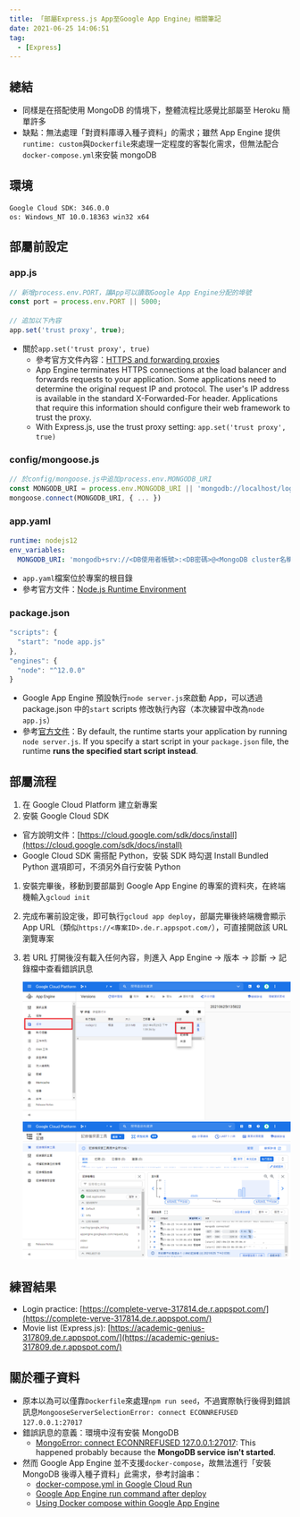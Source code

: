 ```yaml
---
title: 「部屬Express.js App至Google App Engine」相關筆記
date: 2021-06-25 14:06:51
tag:
  - [Express]
---
```


## 總結

- 同樣是在搭配使用 MongoDB 的情境下，整體流程比感覺比部屬至 Heroku 簡單許多
- 缺點：無法處理「對資料庫導入種子資料」的需求；雖然 App Engine 提供`runtime: custom`與`Dockerfile`來處理一定程度的客製化需求，但無法配合`docker-compose.yml`來安裝 mongoDB

## 環境

```
Google Cloud SDK: 346.0.0
os: Windows_NT 10.0.18363 win32 x64
```

## 部屬前設定

### app.js

```js
// 新增process.env.PORT，讓App可以讀取Google App Engine分配的埠號
const port = process.env.PORT || 5000;

// 追加以下內容
app.set('trust proxy', true);
```

- 關於`app.set('trust proxy', true)`
  - 參考官方文件內容：[HTTPS and forwarding proxies](https://cloud.google.com/appengine/docs/standard/nodejs/runtime#https_and_forwarding_proxies)
  - App Engine terminates HTTPS connections at the load balancer and forwards requests to your application. Some applications need to determine the original request IP and protocol. The user's IP address is available in the standard X-Forwarded-For header. Applications that require this information should configure their web framework to trust the proxy.
  - With Express.js, use the trust proxy setting: `app.set('trust proxy', true)`

### config/mongoose.js

```js
// 於config/mongoose.js中追加process.env.MONGODB_URI
const MONGODB_URI = process.env.MONGODB_URI || 'mongodb://localhost/login-passport'
mongoose.connect(MONGODB_URI, { ... })
```

### app.yaml

```yaml
runtime: nodejs12
env_variables:
  MONGODB_URI: 'mongodb+srv://<DB使用者帳號>:<DB密碼>@<MongoDB cluster名稱>.8glc1.mongodb.net/<MongoDB cluster名稱>?retryWrites=true&w=majority'
```

- `app.yaml`檔案位於專案的根目錄
- 參考官方文件：[Node.js Runtime Environment](https://cloud.google.com/appengine/docs/standard/nodejs/runtime)

### package.json

```js
"scripts": {
  "start": "node app.js"
},
"engines": {
  "node": "^12.0.0"
}
```

- Google App Engine 預設執行`node server.js`來啟動 App，可以透過 package.json 中的`start` scripts 修改執行內容（本次練習中改為`node app.js`）
- 參考[官方文件](https://cloud.google.com/appengine/docs/standard/nodejs/runtime#application_startup)：By default, the runtime starts your application by running `node server.js`. If you specify a start script in your `package.json` file, the runtime **runs the specified start script instead**.

## 部屬流程

1. 在 Google Cloud Platform 建立新專案
1. 安裝 Google Cloud SDK

- 官方說明文件：[https://cloud.google.com/sdk/docs/install](https://cloud.google.com/sdk/docs/install)
- Google Cloud SDK 需搭配 Python，安裝 SDK 時勾選 Install Bundled Python 選項即可，不須另外自行安裝 Python

1. 安裝完畢後，移動到要部屬到 Google App Engine 的專案的資料夾，在終端機輸入`gcloud init`
1. 完成布署前設定後，即可執行`gcloud app deploy`，部屬完畢後終端機會顯示 App URL（類似`https://<專案ID>.de.r.appspot.com/`），可直接開啟該 URL 瀏覽專案
1. 若 URL 打開後沒有載入任何內容，則進入 App Engine → 版本 → 診斷 → 記錄檔中查看錯誤訊息

   ![demo 1](/2021/express-app-deploy-gcp/gcp_AppEngine_Version.png)
   ![demo 2](/2021/express-app-deploy-gcp/gcp_log.png)

## 練習結果

- Login practice: [https://complete-verve-317814.de.r.appspot.com/](https://complete-verve-317814.de.r.appspot.com/)
- Movie list (Express.js): [https://academic-genius-317809.de.r.appspot.com/](https://academic-genius-317809.de.r.appspot.com/)

## 關於種子資料

- 原本以為可以僅靠`Dockerfile`來處理`npm run seed`，不過實際執行後得到錯誤訊息`MongooseServerSelectionError: connect ECONNREFUSED 127.0.0.1:27017`
- 錯誤訊息的意義：環境中沒有安裝 MongoDB
  - [MongoError: connect ECONNREFUSED 127.0.0.1:27017](https://stackoverflow.com/questions/46523321/mongoerror-connect-econnrefused-127-0-0-127017): This happened probably because the **MongoDB service isn't started**.
- 然而 Google App Engine 並不支援`docker-compose`，故無法進行「安裝 MongoDB 後導入種子資料」此需求，參考討論串：
  - [docker-compose.yml in Google Cloud Run](https://stackoverflow.com/questions/63782456/docker-compose-yml-in-google-cloud-run)
  - [Google App Engine run command after deploy](https://stackoverflow.com/questions/63223193/google-app-engine-run-command-after-deploy)
  - [Using Docker compose within Google App Engine](https://stackoverflow.com/questions/39877521/using-docker-compose-within-google-app-engine)
